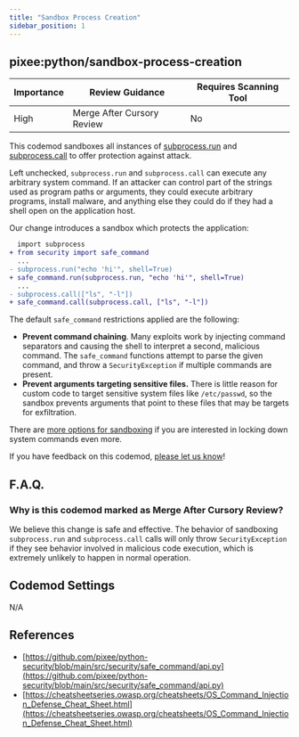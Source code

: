 ```yaml
---
title: "Sandbox Process Creation"
sidebar_position: 1
---
```


## pixee:python/sandbox-process-creation

| Importance | Review Guidance            | Requires Scanning Tool |
|------------|----------------------------|------------------------|
| High       | Merge After Cursory Review | No                     |

This codemod sandboxes all instances of [subprocess.run](https://docs.python.org/3/library/subprocess.html#subprocess.run) and [subprocess.call](https://docs.python.org/3/library/subprocess.html#subprocess.call) to offer protection against attack.

Left unchecked, `subprocess.run` and `subprocess.call` can execute any arbitrary system command. If an attacker can control part of the strings used as program paths or arguments, they could execute arbitrary programs, install malware, and anything else they could do if they had a shell open on the application host.

Our change introduces a sandbox which protects the application:

```diff
  import subprocess
+ from security import safe_command
  ...
- subprocess.run("echo 'hi'", shell=True)
+ safe_command.run(subprocess.run, "echo 'hi'", shell=True)
  ...
- subprocess.call(["ls", "-l"])
+ safe_command.call(subprocess.call, ["ls", "-l"])
```

The default `safe_command` restrictions applied are the following:
* **Prevent command chaining**. Many exploits work by injecting command separators and causing the shell to interpret a second, malicious command. The `safe_command` functions attempt to parse the given command, and throw a `SecurityException` if multiple commands are present.
* **Prevent arguments targeting sensitive files.** There is little reason for custom code to target sensitive system files like `/etc/passwd`, so the sandbox prevents arguments that point to these files that may be targets for exfiltration.

There are [more options for sandboxing](https://github.com/pixee/python-security/blob/main/src/security/safe_command/api.py#L5) if you are interested in locking down system commands even more.

If you have feedback on this codemod, [please let us know](mailto:feedback@pixee.ai)!

## F.A.Q.

### Why is this codemod marked as Merge After Cursory Review?

We believe this change is safe and effective. The behavior of sandboxing `subprocess.run` and `subprocess.call` calls will only throw `SecurityException` if they see behavior involved in malicious code execution, which is extremely unlikely to happen in normal operation.

## Codemod Settings

N/A

## References

* [https://github.com/pixee/python-security/blob/main/src/security/safe_command/api.py](https://github.com/pixee/python-security/blob/main/src/security/safe_command/api.py)
* [https://cheatsheetseries.owasp.org/cheatsheets/OS_Command_Injection_Defense_Cheat_Sheet.html](https://cheatsheetseries.owasp.org/cheatsheets/OS_Command_Injection_Defense_Cheat_Sheet.html)
